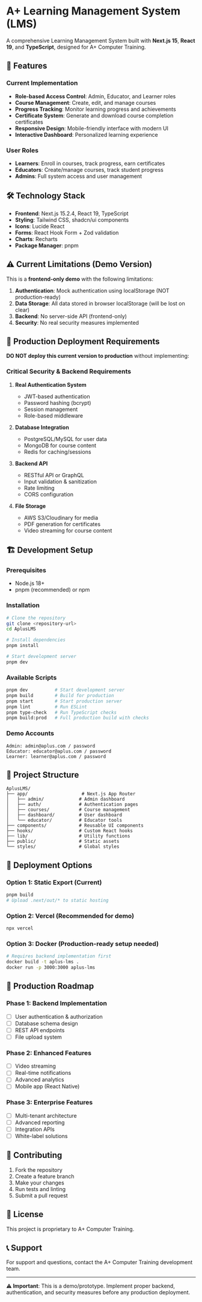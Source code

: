 # A+ Learning Management System (LMS)

A comprehensive Learning Management System built with **Next.js 15**, **React 19**, and **TypeScript**, designed for A+ Computer Training.

## 🚀 Features

### Current Implementation
- **Role-based Access Control**: Admin, Educator, and Learner roles
- **Course Management**: Create, edit, and manage courses
- **Progress Tracking**: Monitor learning progress and achievements
- **Certificate System**: Generate and download course completion certificates
- **Responsive Design**: Mobile-friendly interface with modern UI
- **Interactive Dashboard**: Personalized learning experience

### User Roles
- **Learners**: Enroll in courses, track progress, earn certificates
- **Educators**: Create/manage courses, track student progress
- **Admins**: Full system access and user management

## 🛠️ Technology Stack

- **Frontend**: Next.js 15.2.4, React 19, TypeScript
- **Styling**: Tailwind CSS, shadcn/ui components
- **Icons**: Lucide React
- **Forms**: React Hook Form + Zod validation
- **Charts**: Recharts
- **Package Manager**: pnpm

## ⚠️ Current Limitations (Demo Version)

This is a **frontend-only demo** with the following limitations:

1. **Authentication**: Mock authentication using localStorage (NOT production-ready)
2. **Data Storage**: All data stored in browser localStorage (will be lost on clear)
3. **Backend**: No server-side API (frontend-only)
4. **Security**: No real security measures implemented

## 🚨 Production Deployment Requirements

**DO NOT deploy this current version to production** without implementing:

### Critical Security & Backend Requirements
1. **Real Authentication System**
   - JWT-based authentication
   - Password hashing (bcrypt)
   - Session management
   - Role-based middleware

2. **Database Integration**
   - PostgreSQL/MySQL for user data
   - MongoDB for course content
   - Redis for caching/sessions

3. **Backend API**
   - RESTful API or GraphQL
   - Input validation & sanitization
   - Rate limiting
   - CORS configuration

4. **File Storage**
   - AWS S3/Cloudinary for media
   - PDF generation for certificates
   - Video streaming for course content

## 🏗️ Development Setup

### Prerequisites
- Node.js 18+ 
- pnpm (recommended) or npm

### Installation

```bash
# Clone the repository
git clone <repository-url>
cd AplusLMS

# Install dependencies
pnpm install

# Start development server
pnpm dev
```

### Available Scripts

```bash
pnpm dev          # Start development server
pnpm build        # Build for production
pnpm start        # Start production server
pnpm lint         # Run ESLint
pnpm type-check   # Run TypeScript checks
pnpm build:prod   # Full production build with checks
```

### Demo Accounts

```
Admin: admin@aplus.com / password
Educator: educator@aplus.com / password  
Learner: learner@aplus.com / password
```

## 📁 Project Structure

```
AplusLMS/
├── app/                    # Next.js App Router
│   ├── admin/             # Admin dashboard
│   ├── auth/              # Authentication pages
│   ├── courses/           # Course management
│   ├── dashboard/         # User dashboard
│   └── educator/          # Educator tools
├── components/            # Reusable UI components
├── hooks/                 # Custom React hooks
├── lib/                   # Utility functions
├── public/                # Static assets
└── styles/                # Global styles
```

## 🚀 Deployment Options

### Option 1: Static Export (Current)
```bash
pnpm build
# Upload .next/out/* to static hosting
```

### Option 2: Vercel (Recommended for demo)
```bash
npx vercel
```

### Option 3: Docker (Production-ready setup needed)
```bash
# Requires backend implementation first
docker build -t aplus-lms .
docker run -p 3000:3000 aplus-lms
```

## 🔮 Production Roadmap

### Phase 1: Backend Implementation
- [ ] User authentication & authorization
- [ ] Database schema design
- [ ] REST API endpoints
- [ ] File upload system

### Phase 2: Enhanced Features  
- [ ] Video streaming
- [ ] Real-time notifications
- [ ] Advanced analytics
- [ ] Mobile app (React Native)

### Phase 3: Enterprise Features
- [ ] Multi-tenant architecture
- [ ] Advanced reporting
- [ ] Integration APIs
- [ ] White-label solutions

## 🤝 Contributing

1. Fork the repository
2. Create a feature branch
3. Make your changes
4. Run tests and linting
5. Submit a pull request

## 📝 License

This project is proprietary to A+ Computer Training.

## 📞 Support

For support and questions, contact the A+ Computer Training development team.

---

**⚠️ Important**: This is a demo/prototype. Implement proper backend, authentication, and security measures before any production deployment.

